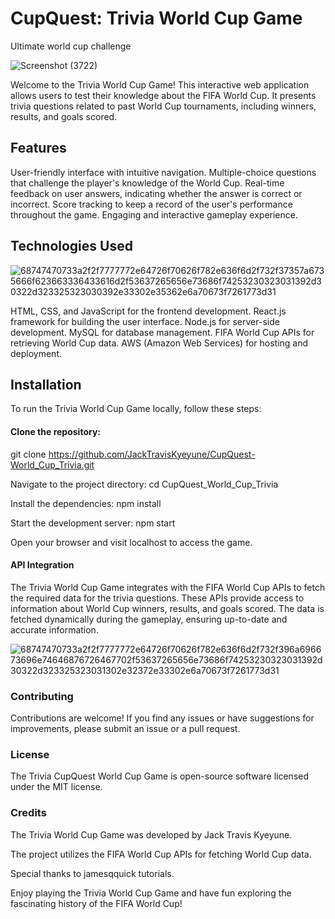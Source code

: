 # CupQuest: Trivia World Cup Game
Ultimate world cup challenge

![Screenshot (3722)](https://github.com/JackTravisKyeyune/CupQuest-World_Cup_Trivia/assets/111267510/ef747702-1146-4b59-9337-62788e939d1a)

Welcome to the Trivia World Cup Game! This interactive web application allows users to test their knowledge about the FIFA World Cup. It presents trivia questions related to past World Cup tournaments, including winners, results, and goals scored.

## Features
User-friendly interface with intuitive navigation.
Multiple-choice questions that challenge the player's knowledge of the World Cup.
Real-time feedback on user answers, indicating whether the answer is correct or incorrect.
Score tracking to keep a record of the user's performance throughout the game.
Engaging and interactive gameplay experience.

## Technologies Used

![68747470733a2f2f7777772e64726f70626f782e636f6d2f732f37357a6735666f623663336433616d2f53637265656e73686f74253230323031392d30322d323325323030392e33302e35362e6a70673f7261773d31](https://github.com/JackTravisKyeyune/CupQuest-World_Cup_Trivia/assets/111267510/bbf7cc39-672f-4737-b4ab-e3642c70f95c)


HTML, CSS, and JavaScript for the frontend development.
React.js framework for building the user interface.
Node.js for server-side development.
MySQL for database management.
FIFA World Cup APIs for retrieving World Cup data.
AWS (Amazon Web Services) for hosting and deployment.

## Installation
To run the Trivia World Cup Game locally, follow these steps:

#### Clone the repository: 

git clone https://github.com/JackTravisKyeyune/CupQuest-World_Cup_Trivia.git

Navigate to the project directory: cd CupQuest_World_Cup_Trivia

Install the dependencies: npm install

Start the development server: npm start

Open your browser and visit localhost to access the game.

#### API Integration
The Trivia World Cup Game integrates with the FIFA World Cup APIs to fetch the required data for the trivia questions. 
These APIs provide access to information about World Cup winners, results, and goals scored. 
The data is fetched dynamically during the gameplay, ensuring up-to-date and accurate information.

![68747470733a2f2f7777772e64726f70626f782e636f6d2f732f396a696673696e74646876726467702f53637265656e73686f74253230323031392d30322d323325323031302e32372e33302e6a70673f7261773d31](https://github.com/JackTravisKyeyune/CupQuest-World_Cup_Trivia/assets/111267510/3aac5440-2332-4058-b637-0b782594ce3d)


### Contributing
Contributions are welcome! If you find any issues or have suggestions for improvements, please submit an issue or a pull request.

### License
The Trivia CupQuest World Cup Game is open-source software licensed under the MIT license.

### Credits 
The Trivia World Cup Game was developed by Jack Travis Kyeyune.

The project utilizes the FIFA World Cup APIs for fetching World Cup data.

Special thanks to jamesqquick tutorials.

Enjoy playing the Trivia World Cup Game and have fun exploring the fascinating history of the FIFA World Cup!

